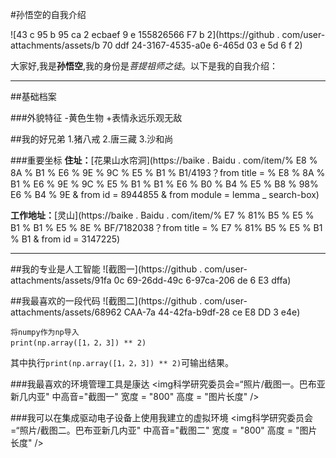 #孙悟空的自我介绍

![43 c 95 b 95 ca 2 ecbaef 9 e 155826566 F7 b 2](https://github . com/user-attachments/assets/b 70 ddf 24-3167-4535-a0e 6-465d 03 e 5d 6 f 2)


大家好,我是**孙悟空**,我的身份是*菩提祖师之徒*。以下是我的自我介绍：

---

##基础档案

###外貌特征
 -黄色生物
    +表情永远乐观无敌

##我的好兄弟
1.猪八戒
2.唐三藏
3.沙和尚

###重要坐标
**住址：**[花果山水帘洞](https://baike . Baidu . com/item/% E8 % 8A % B1 % E6 % 9E % 9C % E5 % B1 % B1/4193？from title = % E8 % 8A % B1 % E6 % 9E % 9C % E5 % B1 % B1 % E6 % B0 % B4 % E5 % B8 % 98% E6 % B4 % 9E & from id = 8944855 & from module = lemma _ search-box)

**工作地址：**[灵山](https://baike . Baidu . com/item/% E7 % 81% B5 % E5 % B1 % B1 % E5 % 8E % BF/7182038？from title = % E7 % 81% B5 % E5 % B1 % B1 & from id = 3147225)


---

##我的专业是人工智能
![截图一](https://github . com/user-attachments/assets/91fa 0c 69-26dd-49c 6-97ca-206 de 6 E3 dffa)

##我最喜欢的一段代码
![截图二](https://github . com/user-attachments/assets/68962 CAA-7a 44-42fa-b9df-28 ce E8 DD 3 e4e)

   ```
将numpy作为np导入
print(np.array([1，2，3]) ** 2)
   ```
其中执行``print(np.array([1，2，3]) ** 2)``可输出结果。

###我最喜欢的环境管理工具是康达
<img科学研究委员会=“照片/截图一。巴布亚新几内亚" 中高音="截图一" 宽度 = "800" 高度 = "图片长度" />

###我可以在集成驱动电子设备上使用我建立的虚拟环境
<img科学研究委员会=“照片/截图二。巴布亚新几内亚" 中高音="截图二" 宽度 = "800" 高度 = "图片长度" />

